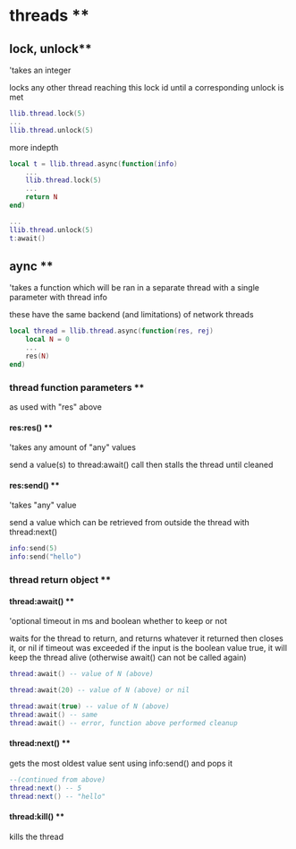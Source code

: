 # threads **

## lock, unlock**

'takes an integer

locks any other thread reaching this lock id until a corresponding unlock is met

```lua
llib.thread.lock(5)
...
llib.thread.unlock(5)
```

more indepth

```lua
local t = llib.thread.async(function(info)
    ...
    llib.thread.lock(5)
    ...
    return N
end)

...
llib.thread.unlock(5)
t:await()
```

## aync **

'takes a function which will be ran in a separate thread with a single parameter with thread info

these have the same backend (and limitations) of network threads

```lua
local thread = llib.thread.async(function(res, rej)
    local N = 0
    ...
    res(N)
end)
```

### thread function parameters **

as used with "res" above

#### res:res() **

'takes any amount of "any" values

send a value(s) to thread:await() call then stalls the thread until cleaned
#### res:send() **

'takes "any" value

send a value which can be retrieved from outside the thread with thread:next()

```lua
info:send(5)
info:send("hello")
```

### thread return object **

#### thread:await() **

'optional timeout in ms and boolean whether to keep or not

waits for the thread to return, and returns whatever it returned then closes it, or nil if timeout was exceeded
if the input is the boolean value true, it will keep the thread alive (otherwise await() can not be called again)

```lua
thread:await() -- value of N (above)
```

```lua
thread:await(20) -- value of N (above) or nil
```

```lua
thread:await(true) -- value of N (above)
thread:await() -- same
thread:await() -- error, function above performed cleanup
```

#### thread:next() **

gets the most oldest value sent using info:send() and pops it

```lua
--(continued from above)
thread:next() -- 5
thread:next() -- "hello"
```

#### thread:kill() **

kills the thread

